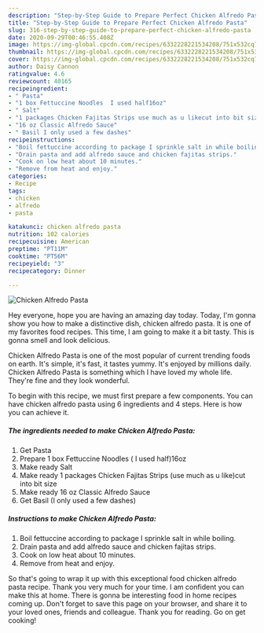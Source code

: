 ```yaml
---
description: "Step-by-Step Guide to Prepare Perfect Chicken Alfredo Pasta"
title: "Step-by-Step Guide to Prepare Perfect Chicken Alfredo Pasta"
slug: 316-step-by-step-guide-to-prepare-perfect-chicken-alfredo-pasta
date: 2020-09-29T00:46:55.408Z
image: https://img-global.cpcdn.com/recipes/6332228221534208/751x532cq70/chicken-alfredo-pasta-recipe-main-photo.jpg
thumbnail: https://img-global.cpcdn.com/recipes/6332228221534208/751x532cq70/chicken-alfredo-pasta-recipe-main-photo.jpg
cover: https://img-global.cpcdn.com/recipes/6332228221534208/751x532cq70/chicken-alfredo-pasta-recipe-main-photo.jpg
author: Daisy Cannon
ratingvalue: 4.6
reviewcount: 40165
recipeingredient:
- " Pasta"
- "1 box Fettuccine Noodles  I used half16oz"
- " Salt"
- "1 packages Chicken Fajitas Strips use much as u likecut into bit size"
- "16 oz Classic Alfredo Sauce"
- " Basil I only used a few dashes"
recipeinstructions:
- "Boil fettuccine according to package I sprinkle salt in while boiling."
- "Drain pasta and add alfredo sauce and chicken fajitas strips."
- "Cook on low heat about 10 minutes."
- "Remove from heat and enjoy."
categories:
- Recipe
tags:
- chicken
- alfredo
- pasta

katakunci: chicken alfredo pasta 
nutrition: 102 calories
recipecuisine: American
preptime: "PT11M"
cooktime: "PT56M"
recipeyield: "3"
recipecategory: Dinner

---
```



![Chicken Alfredo Pasta](https://img-global.cpcdn.com/recipes/6332228221534208/751x532cq70/chicken-alfredo-pasta-recipe-main-photo.jpg)

Hey everyone, hope you are having an amazing day today. Today, I'm gonna show you how to make a distinctive dish, chicken alfredo pasta. It is one of my favorites food recipes. This time, I am going to make it a bit tasty. This is gonna smell and look delicious.

Chicken Alfredo Pasta is one of the most popular of current trending foods on earth. It's simple, it's fast, it tastes yummy. It's enjoyed by millions daily. Chicken Alfredo Pasta is something which I have loved my whole life. They're fine and they look wonderful.




To begin with this recipe, we must first prepare a few components. You can have chicken alfredo pasta using 6 ingredients and 4 steps. Here is how you can achieve it.

<!--inarticleads1-->

##### The ingredients needed to make Chicken Alfredo Pasta:

1. Get  Pasta
1. Prepare 1 box Fettuccine Noodles ( I used half)16oz
1. Make ready  Salt
1. Make ready 1 packages Chicken Fajitas Strips (use much as u like)cut into bit size
1. Make ready 16 oz Classic Alfredo Sauce
1. Get  Basil (I only used a few dashes)




<!--inarticleads2-->

##### Instructions to make Chicken Alfredo Pasta:

1. Boil fettuccine according to package I sprinkle salt in while boiling.
1. Drain pasta and add alfredo sauce and chicken fajitas strips.
1. Cook on low heat about 10 minutes.
1. Remove from heat and enjoy.




So that's going to wrap it up with this exceptional food chicken alfredo pasta recipe. Thank you very much for your time. I am confident you can make this at home. There is gonna be interesting food in home recipes coming up. Don't forget to save this page on your browser, and share it to your loved ones, friends and colleague. Thank you for reading. Go on get cooking!
